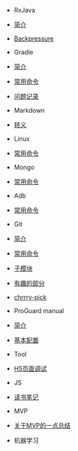 - RxJava
 - [简介](/rxjava/rxjava.md)
 - [Backpressure](/rxjava/rxjava-backpressure.md)

- Gradle
 - [简介](/gradle/gradle.md)
 - [常用命令](/gradle/gradle-command.md)
 - [问题记录](/gradle/gradle-suprise.md)

- Markdown
 - [转义](markdown-escape.md)

- Linux
 - [常用命令](linux-command.md)

- Mongo
 - [常用命令](mongo-command.md)

- Adb
 - [常用命令](adb-command.md)

- Git
 - [简介](/git/git.md)
 - [常用命令](/git/git-command.md)
 - [子模块](/git/git-submodules.md)
 - [有趣的部分](/git/git-suprise.md)
 - [chrrry-pick](/git/git-cherrypick.md)

- ProGuard manual
 - [简介](/proguard/proguard.md)
 - [基本配置](/proguard/proguard-config.md)

- Tool
 - [H5页面调试](/tool/front-end.md)

- JS
 - [读书笔记](/js/js.md)

- MVP
 - [关于MVP的一点总结](mvp-summary.md)

- 机器学习